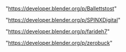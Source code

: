 "https://developer.blender.org/p/Ballettstost"

"https://developer.blender.org/p/SPINXDigital"

"https://developer.blender.org/p/farideh7"

"https://developer.blender.org/p/zerobuck"

